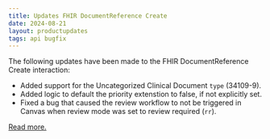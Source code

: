 ```yaml
---
title: Updates FHIR DocumentReference Create
date: 2024-08-21
layout: productupdates
tags: api bugfix
---
```

The following updates have been made to the FHIR DocumentReference Create interaction:
- Added support for the Uncategorized Clinical Document `type` (34109-9).
- Added logic to default the priority extenstion to false, if not explicitly set.
- Fixed a bug that caused the review workflow to not be triggered in Canvas when review mode was set to review required (`rr`).

[Read more.](/api/documentreference/#create)

